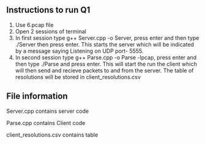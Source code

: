 ## Instructions to run Q1

1. Use 6.pcap file
2. Open 2 sessions of terminal
3. In first session type g++ Server.cpp -o Server, press enter and then type ./Server then press enter. This starts the server which will be indicated by a message saying Listening on UDP port- 5555.
3. In second session type g++ Parse.cpp -o Parse -lpcap, press enter and then type ./Parse and press enter. This will start the run the client which will then send and recieve packets to and from the server. The table of resolutions will be stored in client_resolutions.csv

## File information

Server.cpp contains server code

Parse.cpp contains Client code

client_resolutions.csv contains table
